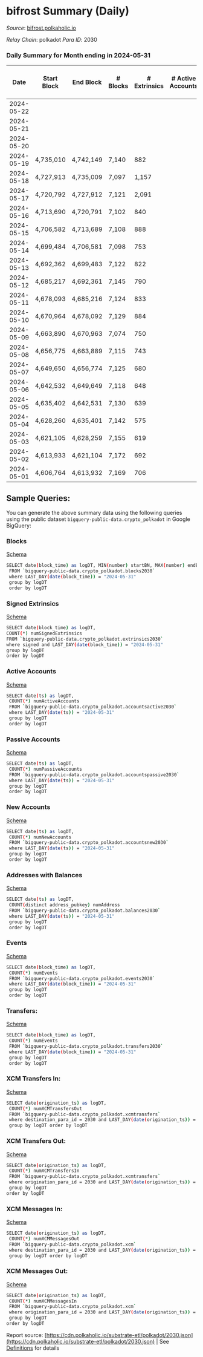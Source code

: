 # bifrost Summary (Daily)

_Source_: [bifrost.polkaholic.io](https://bifrost.polkaholic.io)

*Relay Chain*: polkadot
*Para ID*: 2030



### Daily Summary for Month ending in 2024-05-31


| Date    | Start Block | End Block | # Blocks | # Extrinsics | # Active Accounts | # Passive Accounts | # New Accounts | # Addresses | # Events  | # Transfers ($USD) | # XCM Transfers In ($USD) | # XCM Transfers Out ($USD) | # XCM In | # XCM Out | Issues |
|---------|-------------|-----------|----------|--------------|-------------------|--------------------|----------------|-------------|-----------|--------------------|---------------------------|----------------------------|----------|-----------|--------|
| 2024-05-22 |  |  |  |  |  |  |  |  |  |   |   |   |  |  |  |
| 2024-05-21 |  |  |  |  |  |  |  | 36,012 |  |   |   |   |  |  |  |
| 2024-05-20 |  |  |  |  |  |  |  | 36,002 |  |   |   |   |  |  |  |
| 2024-05-19 | 4,735,010 | 4,742,149 | 7,140 | 882 |  |  |  | 35,988 | 27,589 | 1,586 ($2,997.85) |   |   |  |  |  |
| 2024-05-18 | 4,727,913 | 4,735,009 | 7,097 | 1,157 |  |  |  | 35,982 | 30,199 | 1,875 ($64,027.60) |   |   |  |  |  |
| 2024-05-17 | 4,720,792 | 4,727,912 | 7,121 | 2,091 |  |  |  | 35,966 | 46,837 | 4,723 ($88,425.03) |   |   |  |  |  |
| 2024-05-16 | 4,713,690 | 4,720,791 | 7,102 | 840 |  |  |  | 35,946 | 24,113 | 903 ($3,877.12) |   |   |  |  |  |
| 2024-05-15 | 4,706,582 | 4,713,689 | 7,108 | 888 |  |  |  | 35,938 | 27,752 | 2,895 ($12,353.39) |   |   |  |  |  |
| 2024-05-14 | 4,699,484 | 4,706,581 | 7,098 | 753 |  |  |  | 35,933 | 21,285 | 433 ($4,701.23) |   |   |  |  |  |
| 2024-05-13 | 4,692,362 | 4,699,483 | 7,122 | 822 |  |  |  | 35,922 | 22,197 | 596 ($2,484.10) |   |   |  |  |  |
| 2024-05-12 | 4,685,217 | 4,692,361 | 7,145 | 790 |  |  |  | 35,915 | 21,816 | 524 ($2,872.47) |   |   |  |  |  |
| 2024-05-11 | 4,678,093 | 4,685,216 | 7,124 | 833 |  |  |  | 35,907 | 22,458 | 601 ($9,102.72) |   |   |  |  |  |
| 2024-05-10 | 4,670,964 | 4,678,092 | 7,129 | 884 |  |  |  | 35,802 | 22,750 | 627 ($2,586.35) |   |   |  |  |  |
| 2024-05-09 | 4,663,890 | 4,670,963 | 7,074 | 750 |  |  |  | 35,895 | 21,140 | 516 ($12,575.48) |   |   |  |  |  |
| 2024-05-08 | 4,656,775 | 4,663,889 | 7,115 | 743 |  |  |  | 35,889 | 25,212 | 2,461 ($5,432.84) |   |   |  |  |  |
| 2024-05-07 | 4,649,650 | 4,656,774 | 7,125 | 680 |  |  |  | 35,875 | 21,309 | 527 ($14,720.15) |   |   |  |  |  |
| 2024-05-06 | 4,642,532 | 4,649,649 | 7,118 | 648 |  |  |  | 35,858 | 21,893 | 724 ($3,689.10) |   |   |  |  |  |
| 2024-05-05 | 4,635,402 | 4,642,531 | 7,130 | 639 |  |  |  | 35,840 | 21,980 | 767 ($562,985.07) |   |   |  |  |  |
| 2024-05-04 | 4,628,260 | 4,635,401 | 7,142 | 575 |  |  |  | 35,827 | 21,169 | 677 ($20,168.43) |   |   |  |  |  |
| 2024-05-03 | 4,621,105 | 4,628,259 | 7,155 | 619 |  |  |  | 35,817 | 21,642 | 708 ($4,130.03) |   |   |  |  |  |
| 2024-05-02 | 4,613,933 | 4,621,104 | 7,172 | 692 |  |  |  | 35,805 | 22,774 | 832 ($9,427.51) |   |   |  |  |  |
| 2024-05-01 | 4,606,764 | 4,613,932 | 7,169 | 706 |  |  |  | 35,794 | 26,703 | 2,838 ($18,560.03) |   |   |  |  |  |

## Sample Queries:
You can generate the above summary data using the following queries using the public dataset `bigquery-public-data.crypto_polkadot` in Google BigQuery:


### Blocks 

[Schema](https://github.com/colorfulnotion/substrate-etl/blob/main/schema/blocks.json)

```bash
SELECT date(block_time) as logDT, MIN(number) startBN, MAX(number) endBN, COUNT(*) numBlocks 
 FROM `bigquery-public-data.crypto_polkadot.blocks2030`  
 where LAST_DAY(date(block_time)) = "2024-05-31" 
 group by logDT 
 order by logDT
```

### Signed Extrinsics 

[Schema](https://github.com/colorfulnotion/substrate-etl/blob/main/schema/extrinsics.json)

```bash
SELECT date(block_time) as logDT, 
COUNT(*) numSignedExtrinsics 
FROM `bigquery-public-data.crypto_polkadot.extrinsics2030`  
where signed and LAST_DAY(date(block_time)) = "2024-05-31" 
group by logDT 
order by logDT
```

### Active Accounts 

[Schema](https://github.com/colorfulnotion/substrate-etl/blob/main/schema/accountsactive.json)

```bash
SELECT date(ts) as logDT, 
 COUNT(*) numActiveAccounts 
 FROM `bigquery-public-data.crypto_polkadot.accountsactive2030` 
 where LAST_DAY(date(ts)) = "2024-05-31" 
 group by logDT 
 order by logDT
```

### Passive Accounts 

[Schema](https://github.com/colorfulnotion/substrate-etl/blob/main/schema/accountspassive.json)

```bash
SELECT date(ts) as logDT, 
 COUNT(*) numPassiveAccounts 
 FROM `bigquery-public-data.crypto_polkadot.accountspassive2030` 
 where LAST_DAY(date(ts)) = "2024-05-31" 
 group by logDT 
 order by logDT
```

### New Accounts 

[Schema](https://github.com/colorfulnotion/substrate-etl/blob/main/schema/accountsnew.json)

```bash
SELECT date(ts) as logDT, 
 COUNT(*) numNewAccounts 
 FROM `bigquery-public-data.crypto_polkadot.accountsnew2030` 
 where LAST_DAY(date(ts)) = "2024-05-31" 
 group by logDT
 order by logDT
```

### Addresses with Balances 

[Schema](https://github.com/colorfulnotion/substrate-etl/blob/main/schema/balances.json)

```bash
SELECT date(ts) as logDT,
 COUNT(distinct address_pubkey) numAddress 
 FROM `bigquery-public-data.crypto_polkadot.balances2030` 
 where LAST_DAY(date(ts)) = "2024-05-31" 
 group by logDT 
 order by logDT
```

### Events 

[Schema](https://github.com/colorfulnotion/substrate-etl/blob/main/schema/events.json)

```bash
SELECT date(block_time) as logDT, 
 COUNT(*) numEvents 
 FROM `bigquery-public-data.crypto_polkadot.events2030` 
 where LAST_DAY(date(block_time)) = "2024-05-31" 
 group by logDT 
 order by logDT
```

### Transfers:

[Schema](https://github.com/colorfulnotion/substrate-etl/blob/main/schema/transfers.json)

```bash
SELECT date(block_time) as logDT, 
 COUNT(*) numEvents 
 FROM `bigquery-public-data.crypto_polkadot.transfers2030` 
 where LAST_DAY(date(block_time)) = "2024-05-31" 
 group by logDT 
 order by logDT
```

### XCM Transfers In: 

[Schema](https://github.com/colorfulnotion/substrate-etl/blob/main/schema/xcmtransfers.json)

```bash
SELECT date(origination_ts) as logDT, 
 COUNT(*) numXCMTransfersOut 
 FROM `bigquery-public-data.crypto_polkadot.xcmtransfers` 
 where destination_para_id = 2030 and LAST_DAY(date(origination_ts)) = "2024-05-31" 
 group by logDT order by logDT
```

### XCM Transfers Out: 

[Schema](https://github.com/colorfulnotion/substrate-etl/blob/main/schema/xcmtransfers.json)

```bash
SELECT date(origination_ts) as logDT, 
 COUNT(*) numXCMTransfersIn 
 FROM `bigquery-public-data.crypto_polkadot.xcmtransfers` 
 where origination_para_id = 2030 and LAST_DAY(date(origination_ts)) = "2024-05-31" 
 group by logDT 
order by logDT
```

### XCM Messages In: 

[Schema](https://github.com/colorfulnotion/substrate-etl/blob/main/schema/xcm.json)

```bash
SELECT date(origination_ts) as logDT, 
 COUNT(*) numXCMMessagesOut 
 FROM `bigquery-public-data.crypto_polkadot.xcm` 
 where destination_para_id = 2030 and LAST_DAY(date(origination_ts)) = "2024-05-31" 
 group by logDT order by logDT
```

### XCM Messages Out: 

[Schema](https://github.com/colorfulnotion/substrate-etl/blob/main/schema/xcm.json)

```bash
SELECT date(origination_ts) as logDT, 
 COUNT(*) numXCMMessagesIn 
 FROM `bigquery-public-data.crypto_polkadot.xcm` 
 where origination_para_id = 2030 and LAST_DAY(date(origination_ts)) = "2024-05-31" 
 group by logDT 
order by logDT
```


Report source: [https://cdn.polkaholic.io/substrate-etl/polkadot/2030.json](https://cdn.polkaholic.io/substrate-etl/polkadot/2030.json) | See [Definitions](/DEFINITIONS.md) for details
